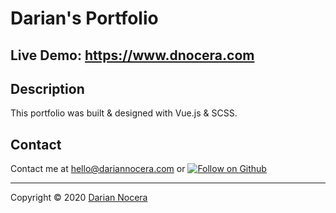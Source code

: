 # Darian's Portfolio

## Live Demo: https://www.dnocera.com

## Description

This portfolio was built & designed with Vue.js & SCSS.

## Contact

Contact me at [hello@dariannocera.com](hello@dariannocera.com) or [![Follow on Github](https://img.shields.io/github/followers/darnocer?label=Follow&style=social)](http://www.github.com/darnocer)

---

Copyright © 2020 [Darian Nocera](http://www.github.com/darnocer)
